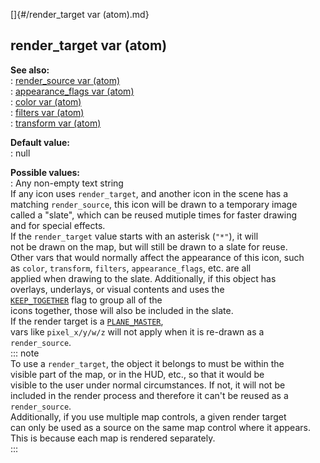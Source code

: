 []{#/render_target var (atom).md}    
## render_target var (atom)    
**See also:**    
:   [render_source var (atom)](/atom/var/render_source)    
:   [appearance_flags var (atom)](/atom/var/appearance_flags)    
:   [color var (atom)](/atom/var/color)    
:   [filters var (atom)](/atom/var/filters)    
:   [transform var (atom)](/atom/var/transform)    
<!-- -->    
**Default value:**    
:   null    
<!-- -->    
**Possible values:**    
:   Any non-empty text string    
If any icon uses `render_target`, and another icon in the scene has a    
matching `render_source`, this icon will be drawn to a temporary image    
called a \"slate\", which can be reused mutiple times for faster drawing    
and for special effects.    
If the `render_target` value starts with an asterisk (`"*"`), it will    
not be drawn on the map, but will still be drawn to a slate for reuse.    
Other vars that would normally affect the appearance of this icon, such    
as `color`, `transform`, `filters`, `appearance_flags`, etc. are all    
applied when drawing to the slate. Additionally, if this object has    
overlays, underlays, or visual contents and uses the    
[`KEEP_TOGETHER`](/atom/var/appearance_flags) flag to group all of the    
icons together, those will also be included in the slate.    
If the render target is a [`PLANE_MASTER`](/atom/var/appearance_flags),    
vars like `pixel_x/y/w/z` will not apply when it is re-drawn as a    
`render_source`.    
::: note    
To use a `render_target`, the object it belongs to must be within the    
visible part of the map, or in the HUD, etc., so that it would be    
visible to the user under normal circumstances. If not, it will not be    
included in the render process and therefore it can\'t be reused as a    
`render_source`.    
Additionally, if you use multiple map controls, a given render target    
can only be used as a source on the same map control where it appears.    
This is because each map is rendered separately.    
:::  